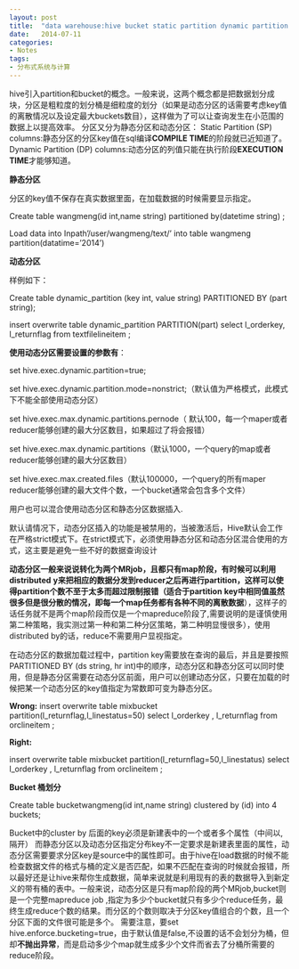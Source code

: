 ```yaml
---
layout: post
title:  "data warehouse:hive bucket static partition dynamic partition 桶 静态分区 动态分区"
date:   2014-07-11
categories: 
- Notes 
tags:
- 分布式系统与计算
---
```


hive引入partition和bucket的概念。一般来说，这两个概念都是把数据划分成块，分区是粗粒度的划分桶是细粒度的划分（如果是动态分区的话需要考虑key值的离散情况以及设定最大buckets数目），这样做为了可以让查询发生在小范围的数据上以提高效率。
分区又分为静态分区和动态分区：
Static Partition (SP) columns:静态分区的分区key值在sql编译**COMPILE TIME**的阶段就已近知道了。
Dynamic Partition (DP) columns:动态分区的列值只能在执行阶段**EXECUTION TIME**才能够知道。

**静态分区**

分区的key值不保存在真实数据里面，在加载数据的时候需要显示指定。

Create table wangmeng(id int,name string) partitioned by(datetime string) ;

Load data into Inpath’/user/wangmeng/text/’  into table wangmeng partition(datatime=’2014’)

**动态分区**

样例如下：

Create table dynamic_partition (key int, value string) PARTITIONED BY (part string);

insert  overwrite  table dynamic_partition  PARTITION(part)  select l_orderkey, l_returnflag  from textfilelineitem  ;

**使用动态分区需要设置的参数有**：

set hive.exec.dynamic.partition=true; 

set hive.exec.dynamic.partition.mode=nonstrict;（默认值为严格模式，此模式下不能全部使用动态分区） 

set hive.exec.max.dynamic.partitions.pernode（ 默认100，每一个maper或者reducer能够创建的最大分区数目，如果超过了将会报错）

set hive.exec.max.dynamic.partitions（默认1000，一个query的map或者reducer能够创建的最大分区数目）

set hive.exec.max.created.files（默认100000，一个query的所有maper reducer能够创建的最大文件个数，一个bucket通常会包含多个文件）

用户也可以混合使用动态分区和静态分区数据插入.

默认请情况下，动态分区插入的功能是被禁用的，当被激活后，Hive默认会工作在严格strict模式下。在strict模式下，必须使用静态分区和动态分区混合使用的方式，这主要是避免一些不好的数据查询设计

**动态分区一般来说说转化为两个MRjob，且都只有map阶段，有时候可以利用distributed** **y来把相应的数据分发到reducer之后再进行partition，这样可以使得partition个数不至于太多而超过限制报错（适合于partition** **key中相同值虽然很多但是很分散的情况，即每一个map任务都有各种不同的离散数据**），这样子的话任务就不是两个map阶段而仅是一个mapreduce阶段了,需要说明的是谨慎使用第二种策略，我实测过第一种和第二种分区策略，第二种明显慢很多），使用distributed by的话，reduce不需要用户显视指定。

在动态分区的数据加载过程中，partition key需要放在查询的最后，并且是要按照PARTITIONED BY (ds string, hr int)中的顺序，动态分区和静态分区可以同时使用，但是静态分区需要在动态分区前面，用户可以创建动态分区，只要在加载的时候把某一个动态分区的key值指定为常数即可变为静态分区。

**Wrong:**
insert overwrite  table mixbucket partition(l_returnflag,l_linestatus=50) select l_orderkey , l_returnflag  from  orclineitem  ;

**Right:**

insert overwrite  table mixbucket partition(l_returnflag=50,l_linestatus) select l_orderkey , l_returnflag  from  orclineitem  ;

**Bucket 桶划分**

Create table bucketwangmeng(id int,name string) clustered by (id) into 4 buckets;

Bucket中的cluster by 后面的key必须是新建表中的一个或者多个属性（中间以,隔开）
而静态分区以及动态分区指定分布key不一定要求是新建表里面的属性，动态分区需要要求分区key是source中的属性即可。由于hive在load数据的时候不能检查数据文件的格式与桶的定义是否匹配，如果不匹配在查询的时候就会报错，所以最好还是让hive来帮你生成数据，简单来说就是利用现有的表的数据导入到新定义的带有桶的表中。一般来说，动态分区是只有map阶段的两个MRjob,bucket则是一个完整mapreduce job ,指定为多少个bucket就只有多少个reduce任务，最终生成reduce个数的结果。而分区的个数则取决于分区key值组合的个数，且一个分区下面的文件很可能是多个。
需要注意，要set hive.enforce.bucketing=true，由于默认值是false,不设置的话不会划分为桶，但却**不抛出异常**，而是启动多少个map就生成多少个文件而省去了分桶所需要的reduce阶段。
